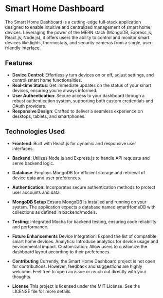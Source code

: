 # Smart Home Dashboard

The Smart Home Dashboard is a cutting-edge full-stack application designed to enable intuitive and centralized management of smart home devices. Leveraging the power of the MERN stack (MongoDB, Express.js, React.js, Node.js), it offers users the ability to control and monitor smart devices like lights, thermostats, and security cameras from a single, user-friendly interface.

## Features

- **Device Control**: Effortlessly turn devices on or off, adjust settings, and control smart home functionalities.
- **Real-time Status**: Get immediate updates on the status of your smart devices, ensuring you're always informed.
- **User Authentication**: Secure access to your dashboard through a robust authentication system, supporting both custom credentials and OAuth providers.
- **Responsive Design**: Crafted to deliver a seamless experience on desktops, tablets, and smartphones.

## Technologies Used

- **Frontend**: Built with React.js for dynamic and responsive user interfaces.
- **Backend**: Utilizes Node.js and Express.js to handle API requests and serve backend logic.
- **Database**: Employs MongoDB for efficient storage and retrieval of device data and user preferences.
- **Authentication**: Incorporates secure authentication methods to protect user accounts and data.

- **MongoDB Setup**
Ensure MongoDB is installed and running on your system.
The application expects a database named smartHomeDB with collections as defined in backend/models.
- **Testing**: Integrated Mocha for backend testing, ensuring code reliability and performance.



- **Future Enhancements**
Device Integration: Expand the list of compatible smart home devices.
Analytics: Introduce analytics for device usage and environmental impact.
Customization: Allow users to customize the dashboard layout according to their preferences.
- **Contributing**
Currently, the Smart Home Dashboard project is not open for contributions. However, feedback and suggestions are highly welcome. Feel free to open an issue or reach out directly with your thoughts.

- **License**
This project is licensed under the MIT License. See the LICENSE file for more details.